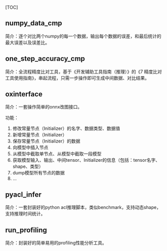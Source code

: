 [TOC]

## numpy_data_cmp

简介：逐个对比两个numpy的每一个数据，输出每个数据的误差，和最后统计的最大误差以及误差比。

## one_step_accuracy_cmp

简介：全流程精度比对工具，基于《开发辅助工具指南（推理）》的《7 精度比对工具使用指南》，串起流程，只需一步操作即可生成中间数据、对比结果。

## oxinterface

简介：一套操作简单的onnx改图接口。

功能：

1. 修改常量节点（Initializer）的名字、数据类型、数据值
2. 新增常量节点（Initializer）
3. 保存常量节点（Initializer）的数据
4. 向模型中插入节点
5. 从模型中截取单节点、从模型中截取一段模型
6. 获取模型输入、输出、中间tensor、Initializer的信息（包括：tensor名字、shape、类型）
7. dump模型所有节点的数据
8. ...

## pyacl_infer

简介：一套封装好的python acl推理脚本，类似benchmark，支持动态shape，支持推理时间统计。

## run_profiling

简介：封装好的简单易用的profiling性能分析工具。
